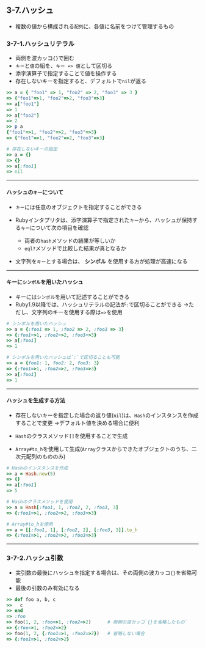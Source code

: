 ## 3-7.ハッシュ

* 複数の値から構成される`配列`に、各値に名前をつけて管理するもの

### 3-7-1.ハッシュリテラル

* 両側を波カッコ`{}`で囲む
* `キー`と`値`の組を、`キー => 値`として区切る
* 添字演算子で指定することで値を操作する
* 存在しないキーを指定すると、デフォルトで`nil`が返る

```ruby
>> a = { "foo1" => 1, "foo2" => 2, "foo3" => 3 }
=> {"foo1"=>1, "foo2"=>2, "foo3"=>3}
>> a["foo1"]
=> 1
>> a["foo2"]
=> 2
>> p a
{"foo1"=>1, "foo2"=>2, "foo3"=>3}
=> {"foo1"=>1, "foo2"=>2, "foo3"=>3}

# 存在しないキーの指定
>> a = {}
=> {}
>> a[:foo1]
=> nil
```

***

#### ハッシュの`キー`について

* `キー`には任意のオブジェクトを指定することができる

* Rubyインタプリタは、添字演算子で指定された`キー`から、ハッシュが保持する`キー`について次の項目を確認
  * 両者の`hash`メソッドの結果が等しいか
  * `eql?`メソッドで比較した結果が真となるか

* 文字列を`キー`とする場合は、 **シンボル** を使用する方が処理が高速になる

***

#### キーに`シンボル`を用いたハッシュ

* キーには`シンボル`を用いて記述することができる
* Ruby1.9以降では、ハッシュリテラルの記法が`:`で区切ることができる
  →ただし、文字列のキーを使用する際は`=>`を使用

```ruby
# シンボルを用いたハッシュ
>> a = {:foo1 => 1, :foo2 => 2, :foo3 => 3}
=> {:foo1=>1, :foo2=>2, :foo3=>3}
>> a[:foo1]
=> 1

# シンボルを用いたハッシュは`:`で区切ることも可能
>> a = {foo1: 1, foo2: 2, foo3: 3}
=> {:foo1=>1, :foo2=>2, :foo3=>3}
>> a[:foo1]
=> 1
```

***

#### ハッシュを生成する方法

* 存在しないキーを指定した場合の返り値(`nil`)は、`Hash`のインスタンスを作成することで変更
  →デフォルト値を決める場合に便利

* `Hash`のクラスメソッド`[]`を使用することで生成

* `Array#to_h`を使用して生成(`Array`クラスからできたオブジェクトのうち、二次元配列のもののみ)

```ruby
# Hashのインスタンスを作成
>> a = Hash.new(5)
=> {}
>> a[:foo1]
=> 5

# Hashのクラスメソッドを使用
>> a = Hash[:foo1, 1, :foo2, 2, :foo3, 3]
=> {:foo1=>1, :foo2=>2, :foo3=>3}

# Array#to_hを使用
>> a = [[:foo1, 1], [:foo2, 2], [:foo3, 3]].to_h
=> {:foo1=>1, :foo2=>2, :foo3=>3}
```

***

### 3-7-2.ハッシュ引数

* 実引数の最後にハッシュを指定する場合は、その両側の波カッコ`{}`を省略可能
* 最後の引数のみ有効になる

```ruby
>> def foo a, b, c
>>   c
>> end
=> :foo
>> foo(1, 2, :foo=>1, :foo2=>2)      # 両側の波カッコ`{}を省略したもの`
=> {:foo=>1, :foo2=>2}
>> foo(1, 2, {:foo1=>1, :foo2=>2})   # 省略しない場合
=> {:foo1=>1, :foo2=>2}
```
